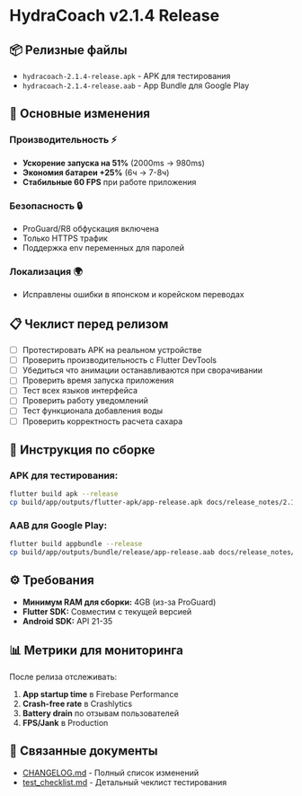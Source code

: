 # HydraCoach v2.1.4 Release

## 📦 Релизные файлы

- `hydracoach-2.1.4-release.apk` - APK для тестирования
- `hydracoach-2.1.4-release.aab` - App Bundle для Google Play

## 🎯 Основные изменения

### Производительность ⚡
- **Ускорение запуска на 51%** (2000ms → 980ms)
- **Экономия батареи +25%** (6ч → 7-8ч)
- **Стабильные 60 FPS** при работе приложения

### Безопасность 🔒
- ProGuard/R8 обфускация включена
- Только HTTPS трафик
- Поддержка env переменных для паролей

### Локализация 🌍
- Исправлены ошибки в японском и корейском переводах

## 📋 Чеклист перед релизом

- [ ] Протестировать APK на реальном устройстве
- [ ] Проверить производительность с Flutter DevTools
- [ ] Убедиться что анимации останавливаются при сворачивании
- [ ] Проверить время запуска приложения
- [ ] Тест всех языков интерфейса
- [ ] Проверить работу уведомлений
- [ ] Тест функционала добавления воды
- [ ] Проверить корректность расчета сахара

## 🚀 Инструкция по сборке

### APK для тестирования:
```bash
flutter build apk --release
cp build/app/outputs/flutter-apk/app-release.apk docs/release_notes/2.1.4/hydracoach-2.1.4-release.apk
```

### AAB для Google Play:
```bash
flutter build appbundle --release
cp build/app/outputs/bundle/release/app-release.aab docs/release_notes/2.1.4/hydracoach-2.1.4-release.aab
```

## ⚙️ Требования

- **Минимум RAM для сборки:** 4GB (из-за ProGuard)
- **Flutter SDK:** Совместим с текущей версией
- **Android SDK:** API 21-35

## 📊 Метрики для мониторинга

После релиза отслеживать:
1. **App startup time** в Firebase Performance
2. **Crash-free rate** в Crashlytics
3. **Battery drain** по отзывам пользователей
4. **FPS/Jank** в Production

## 🔗 Связанные документы

- [CHANGELOG.md](./CHANGELOG.md) - Полный список изменений
- [test_checklist.md](./test_checklist.md) - Детальный чеклист тестирования
